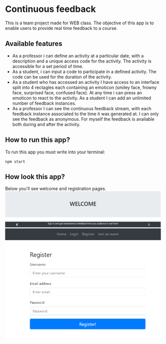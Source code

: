 # Continuous feedback
This is a team project made for WEB class. The objective of this app is to enable users to provide real time feedback to a course.
## Available features
* As a professor i can define an activity at a particular date, with a description and a unique access code for the activity. The activity is accessible for a set period of time.
* As a student, i can input a code to participate in a defined activity. The code can be used for the duration of the activity.
* As a student who has accessed an activity I have access to an interface split into 4 rectagles each containing an emoticon (smiley face, frowny face, surprised face, confused face). At any time i can press an emoticon to react to the activity. As a student I can add an unlimited number of feedback instances.
* As a professor I can see the continuous feedback stream, with each feedback instance associated to the time it was generated at. I can only see the feedback as anonymous. For myself the feedback is available both during and after the activity.
## How to run this app?
To run this app you must write into your terminal:
```
npm start
```
## How look this app?
Below you'll see welcome and registration pages.
![welcome](project-pictures/welcome.PNG)
![register](project-pictures/register.PNG)
